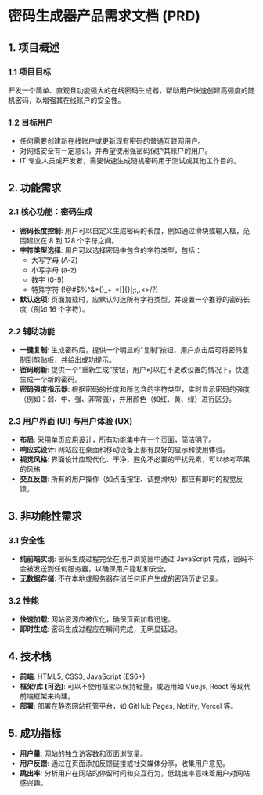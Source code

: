 # 密码生成器产品需求文档 (PRD)

## 1. 项目概述

### 1.1 项目目标

开发一个简单、直观且功能强大的在线密码生成器，帮助用户快速创建高强度的随机密码，以增强其在线账户的安全性。

### 1.2 目标用户

- 任何需要创建新在线账户或更新现有密码的普通互联网用户。
- 对网络安全有一定意识，并希望使用强密码保护其账户的用户。
- IT 专业人员或开发者，需要快速生成随机密码用于测试或其他工作目的。

## 2. 功能需求

### 2.1 核心功能：密码生成

- **密码长度控制**: 用户可以自定义生成密码的长度，例如通过滑块或输入框，范围建议在 8 到 128 个字符之间。
- **字符类型选择**: 用户可以选择密码中包含的字符类型，包括：
  - 大写字母 (A-Z)
  - 小写字母 (a-z)
  - 数字 (0-9)
  - 特殊字符 (!@#$%^&*()_+-=[]{}|;:,.<>/?)
- **默认选项**: 页面加载时，应默认勾选所有字符类型，并设置一个推荐的密码长度（例如 16 个字符）。

### 2.2 辅助功能

- **一键复制**: 生成密码后，提供一个明显的“复制”按钮，用户点击后可将密码复制到剪贴板，并给出成功提示。
- **密码刷新**: 提供一个“重新生成”按钮，用户可以在不更改设置的情况下，快速生成一个新的密码。
- **密码强度指示器**: 根据密码的长度和所包含的字符类型，实时显示密码的强度（例如：弱、中、强、非常强），并用颜色（如红、黄、绿）进行区分。

### 2.3 用户界面 (UI) 与用户体验 (UX)

- **布局**: 采用单页应用设计，所有功能集中在一个页面，简洁明了。
- **响应式设计**: 网站应在桌面和移动设备上都有良好的显示和使用体验。
- **视觉风格**: 界面设计应现代化、干净，避免不必要的干扰元素，可以参考苹果的风格
- **交互反馈**: 所有的用户操作（如点击按钮、调整滑块）都应有即时的视觉反馈。

## 3. 非功能性需求

### 3.1 安全性

- **纯前端实现**: 密码生成过程完全在用户浏览器中通过 JavaScript 完成，密码不会被发送到任何服务器，以确保用户隐私和安全。
- **无数据存储**: 不在本地或服务器存储任何用户生成的密码历史记录。

### 3.2 性能

- **快速加载**: 网站资源应被优化，确保页面加载迅速。
- **即时生成**: 密码生成过程应在瞬间完成，无明显延迟。

## 4. 技术栈

- **前端**: HTML5, CSS3, JavaScript (ES6+)
- **框架/库 (可选)**: 可以不使用框架以保持轻量，或选用如 Vue.js, React 等现代前端框架来构建。
- **部署**: 部署在静态网站托管平台，如 GitHub Pages, Netlify, Vercel 等。

## 5. 成功指标

- **用户量**: 网站的独立访客数和页面浏览量。
- **用户反馈**: 通过在页面添加反馈链接或社交媒体分享，收集用户意见。
- **跳出率**: 分析用户在网站的停留时间和交互行为，低跳出率意味着用户对网站感兴趣。